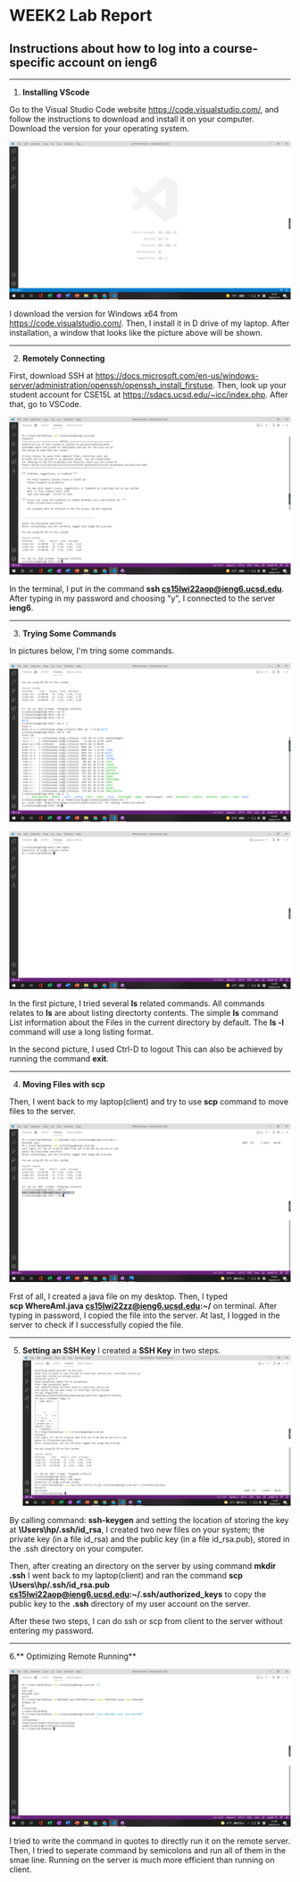 # **WEEK2 Lab Report**

## Instructions about how to log into a course-specific account on ieng6 
***

1. **Installing VScode** 

Go to the Visual Studio Code website https://code.visualstudio.com/, and follow the instructions to download and install it on your computer. Download the version for your operating system.

![Image](https://github.com/RyanRongY/cse15l-lab-reports/blob/main/LW2P1.png)

I download the version for Windows x64 from https://code.visualstudio.com/. Then, I install it in D drive of my laptop. After installation,  a window that looks like the picture above will be shown.
***
2. **Remotely Connecting**

First, download SSH at https://docs.microsoft.com/en-us/windows-server/administration/openssh/openssh_install_firstuse. Then, look up your student account for CSE15L at https://sdacs.ucsd.edu/~icc/index.php. After that, go to VSCode. 

![Image](https://github.com/RyanRongY/cse15l-lab-reports/blob/main/LW2P2.png)

In the terminal, I put in the command  **ssh cs15lwi22aop@ieng6.ucsd.edu**. After typing in my password and choosing "y", I connected to the server **ieng6**.
***
3. **Trying Some Commands**

In pictures below, I'm tring some commands. 

![Image](https://github.com/RyanRongY/cse15l-lab-reports/blob/main/LW2P3.png)

![Image](https://github.com/RyanRongY/cse15l-lab-reports/blob/main/LW2P4.png)

In the first picture, I tried several **ls** related commands. All commands relates to **ls** are about listing directorty contents. The simple **ls** command  List information about the Files in the current directory by  default. The **ls -l** command will use a long listing format. 

In the second picture, I used Ctrl-D to logout This can also be achieved by running the command **exit**.
***
4. **Moving Files with scp**

Then, I went back to my laptop(client) and try to use **scp** command to move files to the server. 

![Image](https://github.com/RyanRongY/cse15l-lab-reports/blob/main/LW2P5.png)

Frst of all, I created a java file on my desktop. Then, I typed                                                       
**scp WhereAmI.java cs15lwi22zz@ieng6.ucsd.edu:~/** on terminal. After typing in password, I copied the file into the server. At last, I logged in the server to check if I successfully copied the file. 
***
5. **Setting an SSH Key** 
I created a **SSH Key** in two steps.
![Image](https://github.com/RyanRongY/cse15l-lab-reports/blob/main/LW2P6.png)

By calling command: **ssh-keygen** and setting the location of storing the key at **\Users\hp/.ssh/id_rsa**,
I created two new files on your system; the private key (in a file id_rsa) and the public key (in a file id_rsa.pub), stored in the .ssh directory on your computer.

Then, after creating an directory on the server by using command **mkdir .ssh** I went back to my laptop(client) and ran the command 
**scp \Users\hp/.ssh/id_rsa.pub cs15lwi22aop@ieng6.ucsd.edu:~/.ssh/authorized_keys** to copy the public key to the **.ssh** directory of my user account on the server.

After these two steps, I can do ssh or scp from client to the server without entering my password.
***
6.** Optimizing Remote Running**

![Image](https://github.com/RyanRongY/cse15l-lab-reports/blob/main/LW2P7.png)

I tried to write the command in quotes to directly run it on the remote server. 
Then, I tried to seperate command by semicolons and run all of them in the smae line. Running on the server is much more efficient than running on client. 

